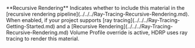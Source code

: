 <tr>
<td>**Recursive Rendering**</td>
<td>Indicates whether to include this material in the [recursive rendering pipeline](../../../Ray-Tracing-Recursive-Rendering.md). When enabled, if your project supports [ray tracing](../../../Ray-Tracing-Getting-Started.md) and a [Recursive Rendering](../../../Ray-Tracing-Recursive-Rendering.md) Volume Profile override is active, HDRP uses ray tracing to render this material.</td>
</tr>
